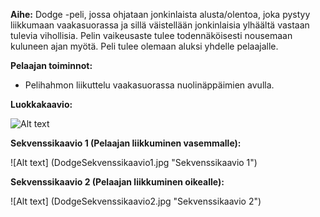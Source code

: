 **Aihe:** Dodge -peli, jossa ohjataan jonkinlaista alusta/olentoa, joka pystyy liikkumaan vaakasuorassa ja sillä väistellään jonkinlaisia ylhäältä vastaan tulevia vihollisia.
 Pelin vaikeusaste tulee todennäköisesti nousemaan kuluneen ajan myötä. Peli tulee olemaan aluksi yhdelle pelaajalle. 

**Pelaajan toiminnot:**

* Pelihahmon liikuttelu vaakasuorassa nuolinäppäimien avulla.

**Luokkakaavio:**

![Alt text](luokkakaavio.png "Luokkakaavio")

**Sekvenssikaavio 1 (Pelaajan liikkuminen vasemmalle):**

![Alt text] (DodgeSekvenssikaavio1.jpg "Sekvenssikaavio 1")

**Sekvenssikaavio 2 (Pelaajan liikkuminen oikealle):**

![Alt text] (DodgeSekvenssikaavio2.jpg "Sekvenssikaavio 2")



